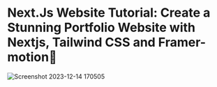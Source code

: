   # Next.Js Website Tutorial: Create a Stunning Portfolio Website with Nextjs, Tailwind CSS and Framer-motion🌟
       
![Screenshot 2023-12-14 170505](https://github.com/TruongTanNghia/Build-My-Profile-NextJs/assets/92427686/7391213c-44e1-406a-bf6e-50683c0b12e1) 
  
  
 
  
 
 
